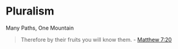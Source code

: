 # Pluralism

Many Paths, One Mountain

> Therefore by their fruits you will know them. - [Matthew 7:20](https://www.biblehub.com/matthew/7-20.htm)
